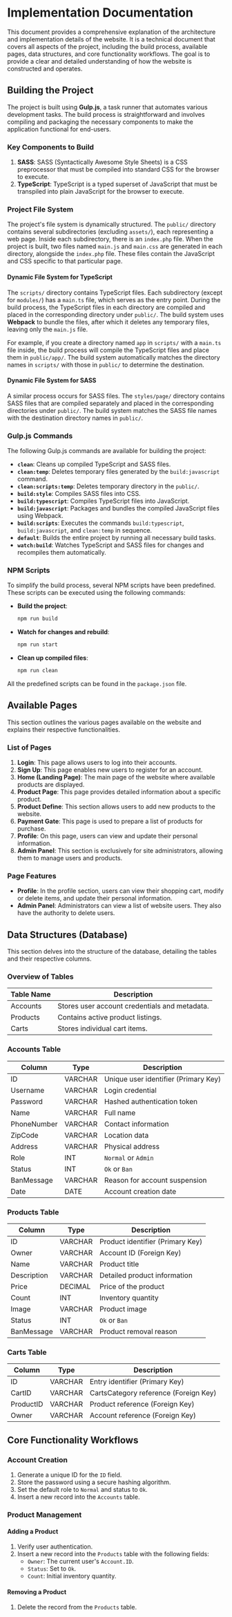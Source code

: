 # Implementation Documentation

This document provides a comprehensive explanation of the architecture and implementation details of the website. It is a technical document that covers all aspects of the project, including the build process, available pages, data structures, and core functionality workflows. The goal is to provide a clear and detailed understanding of how the website is constructed and operates.

## Building the Project

The project is built using **Gulp.js**, a task runner that automates various development tasks. The build process is straightforward and involves compiling and packaging the necessary components to make the application functional for end-users.

### Key Components to Build

1. **SASS**: SASS (Syntactically Awesome Style Sheets) is a CSS preprocessor that must be compiled into standard CSS for the browser to execute.
2. **TypeScript**: TypeScript is a typed superset of JavaScript that must be transpiled into plain JavaScript for the browser to execute.

### Project File System

The project's file system is dynamically structured. The `public/` directory contains several subdirectories (excluding `assets/`), each representing a web page. Inside each subdirectory, there is an `index.php` file. When the project is built, two files named `main.js` and `main.css` are generated in each directory, alongside the `index.php` file. These files contain the JavaScript and CSS specific to that particular page.

#### Dynamic File System for TypeScript

The `scripts/` directory contains TypeScript files. Each subdirectory (except for `modules/`) has a `main.ts` file, which serves as the entry point. During the build process, the TypeScript files in each directory are compiled and placed in the corresponding directory under `public/`. The build system uses **Webpack** to bundle the files, after which it deletes any temporary files, leaving only the `main.js` file.

For example, if you create a directory named `app` in `scripts/` with a `main.ts` file inside, the build process will compile the TypeScript files and place them in `public/app/`. The build system automatically matches the directory names in `scripts/` with those in `public/` to determine the destination.

#### Dynamic File System for SASS

A similar process occurs for SASS files. The `styles/page/` directory contains SASS files that are compiled separately and placed in the corresponding directories under `public/`. The build system matches the SASS file names with the destination directory names in `public/`.

### Gulp.js Commands

The following Gulp.js commands are available for building the project:

- **`clean`**: Cleans up compiled TypeScript and SASS files.
- **`clean:temp`**: Deletes temporary files generated by the `build:javascript` command.
- **`clean:scripts:temp`**: Deletes temporary directory in the `public/`.
- **`build:style`**: Compiles SASS files into CSS.
- **`build:typescript`**: Compiles TypeScript files into JavaScript.
- **`build:javascript`**: Packages and bundles the compiled JavaScript files using Webpack.
- **`build:scripts`**: Executes the commands `build:typescript`, `build:javascript`, and `clean:temp` in sequence.
- **`default`**: Builds the entire project by running all necessary build tasks.
- **`watch:build`**: Watches TypeScript and SASS files for changes and recompiles them automatically.

### NPM Scripts

To simplify the build process, several NPM scripts have been predefined. These scripts can be executed using the following commands:

- **Build the project**:
  ```sh
  npm run build
  ```

- **Watch for changes and rebuild**:
  ```sh
  npm run start
  ```

- **Clean up compiled files**:
  ```sh
  npm run clean
  ```

All the predefined scripts can be found in the `package.json` file.

## Available Pages

This section outlines the various pages available on the website and explains their respective functionalities.

### List of Pages

1. **Login**: This page allows users to log into their accounts.
2. **Sign Up**: This page enables new users to register for an account.
3. **Home (Landing Page)**: The main page of the website where available products are displayed.
4. **Product Page**: This page provides detailed information about a specific product.
5. **Product Define**: This section allows users to add new products to the website.
6. **Payment Gate**: This page is used to prepare a list of products for purchase.
7. **Profile**: On this page, users can view and update their personal information.
8. **Admin Panel**: This section is exclusively for site administrators, allowing them to manage users and products.

### Page Features

- **Profile**: In the profile section, users can view their shopping cart, modify or delete items, and update their personal information.
- **Admin Panel**: Administrators can view a list of website users. They also have the authority to delete users.

## Data Structures (Database)

This section delves into the structure of the database, detailing the tables and their respective columns.

### Overview of Tables

| Table Name            | Description                              |
|-----------------------|------------------------------------------|
| Accounts              | Stores user account credentials and metadata. |
| Products              | Contains active product listings.        |
| Carts                 | Stores individual cart items.            |

### Accounts Table

| Column         | Type     | Description                          |
|----------------|----------|--------------------------------------|
| ID             | VARCHAR  | Unique user identifier (Primary Key) |
| Username       | VARCHAR  | Login credential                     |
| Password       | VARCHAR  | Hashed authentication token          |
| Name           | VARCHAR  | Full name                            |
| PhoneNumber    | VARCHAR  | Contact information                  |
| ZipCode        | VARCHAR  | Location data                        |
| Address        | VARCHAR  | Physical address                     |
| Role           | INT      | `Normal` or `Admin`                  |
| Status         | INT      | `Ok` or `Ban`                        |
| BanMessage     | VARCHAR  | Reason for account suspension        |
| Date           | DATE     | Account creation date                |

### Products Table

| Column         | Type     | Description                          |
|----------------|----------|--------------------------------------|
| ID             | VARCHAR  | Product identifier (Primary Key)     |
| Owner          | VARCHAR  | Account ID (Foreign Key)             |
| Name           | VARCHAR  | Product title                        |
| Description    | VARCHAR  | Detailed product information         |
| Price          | DECIMAL  | Price of the product                 |
| Count          | INT      | Inventory quantity                   |
| Image          | VARCHAR  | Product image                        |
| Status         | INT      | `Ok` or `Ban`                        |
| BanMessage     | VARCHAR  | Product removal reason               |

### Carts Table

| Column         | Type     | Description                          |
|----------------|----------|--------------------------------------|
| ID             | VARCHAR  | Entry identifier (Primary Key)       |
| CartID         | VARCHAR  | CartsCategory reference (Foreign Key)|
| ProductID      | VARCHAR  | Product reference (Foreign Key)      |
| Owner          | VARCHAR  | Account reference (Foreign Key)      |

## Core Functionality Workflows

### Account Creation

1. Generate a unique ID for the `ID` field.
2. Store the password using a secure hashing algorithm.
3. Set the default role to `Normal` and status to `Ok`.
4. Insert a new record into the `Accounts` table.

### Product Management

#### Adding a Product

1. Verify user authentication.
2. Insert a new record into the `Products` table with the following fields:
   - `Owner`: The current user's `Account.ID`.
   - `Status`: Set to `Ok`.
   - `Count`: Initial inventory quantity.

#### Removing a Product

1. Delete the record from the `Products` table.
